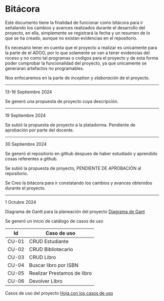 # Bitácora
Este documento tiene  la finalidad de funcionar como bitácora para ir señalando los cambios y avances realizados durante el desarrollo del proyecto, en ella, 
simplemente se registrará la fecha y un resumen de lo que se ha creado, aunque no existan evidencias en el repositorio.

Es necesario tener en cuenta que el proyecto a realizar es unicamente para la parte de el ADOO, por lo que solamente se van a tener evidencias del roceso y no como tal
programas o codigos para el proyecto y de esta forma poder comprobar la funcionalidad del proyecto, ya que unicamente se generaran artefactos no programables.

Nos enfocaremos en la parte de *inception* y *elaboración* de el proyecto.

---
13-16 Septiembre 2024

 Se generó una propuesta de proyecto cuya descripción. 
 
---
19 Septiembre 2024

Se subió la propuesta de proyecto a la platadorma. Pendiente de aprobación por parte del docente.

---
30 Septiembre 2024

Se generó el repositorio en github despues de haber estudiado y aprendido cosas referentes a github.

Se subió la propuesta de proyecto, PENDIENTE DE APROBACIÓN al repositorio.

Se Creo la bitácora para ir constatando los cambios y avances obtenidos durante el proyecto.

---
1 Octubre 2024

Diagrama de Gantt para la planeación del proyecto 
[Diagrama de Gant](https://docs.google.com/spreadsheets/d/1Xcqhgwcz1kIMeJJtNfw12pi4Ewt-2plnp11zW5H0CSo/edit?usp=sharing)

Se generó un inicio de catálogo de casos de uso

|       Id      |     Caso de uso       |
|---------------|-----------------------|
|  CU-01        |       CRUD Estudiante           |
|  CU-02        |       CRUD Bibliotecario        |
|  CU-03        |       CRUD Libro                |
| CU-04         | Buscar libro por ISBN           |
| CU-05         | Realizar Prestamos de libro     |
| CU-06         | Devolver Libro                  |

Casos de uso del proyecto
[Hoja con los casos de uso](https://docs.google.com/document/d/1AWval-TtFqC5Wu3j3r3lXO2FV17zrWqh0oRDB_2BRrk/edit?usp=sharing)
